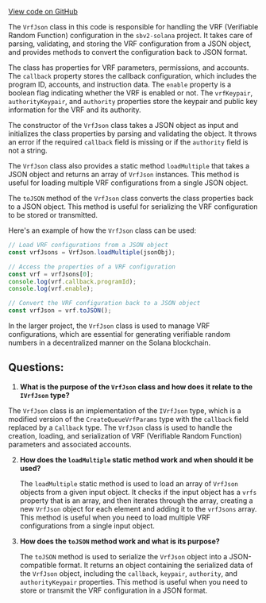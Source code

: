 [View code on GitHub](https://github.com/switchboard-xyz/sbv2-solana/blob/master/javascript/solana.js/src/json/vrf.ts)

The `VrfJson` class in this code is responsible for handling the VRF (Verifiable Random Function) configuration in the `sbv2-solana` project. It takes care of parsing, validating, and storing the VRF configuration from a JSON object, and provides methods to convert the configuration back to JSON format.

The class has properties for VRF parameters, permissions, and accounts. The `callback` property stores the callback configuration, which includes the program ID, accounts, and instruction data. The `enable` property is a boolean flag indicating whether the VRF is enabled or not. The `vrfKeypair`, `authorityKeypair`, and `authority` properties store the keypair and public key information for the VRF and its authority.

The constructor of the `VrfJson` class takes a JSON object as input and initializes the class properties by parsing and validating the object. It throws an error if the required `callback` field is missing or if the `authority` field is not a string.

The `VrfJson` class also provides a static method `loadMultiple` that takes a JSON object and returns an array of `VrfJson` instances. This method is useful for loading multiple VRF configurations from a single JSON object.

The `toJSON` method of the `VrfJson` class converts the class properties back to a JSON object. This method is useful for serializing the VRF configuration to be stored or transmitted.

Here's an example of how the `VrfJson` class can be used:

```javascript
// Load VRF configurations from a JSON object
const vrfJsons = VrfJson.loadMultiple(jsonObj);

// Access the properties of a VRF configuration
const vrf = vrfJsons[0];
console.log(vrf.callback.programId);
console.log(vrf.enable);

// Convert the VRF configuration back to a JSON object
const vrfJson = vrf.toJSON();
```

In the larger project, the `VrfJson` class is used to manage VRF configurations, which are essential for generating verifiable random numbers in a decentralized manner on the Solana blockchain.
## Questions: 
 1. **What is the purpose of the `VrfJson` class and how does it relate to the `IVrfJson` type?**

   The `VrfJson` class is an implementation of the `IVrfJson` type, which is a modified version of the `CreateQueueVrfParams` type with the `callback` field replaced by a `Callback` type. The `VrfJson` class is used to handle the creation, loading, and serialization of VRF (Verifiable Random Function) parameters and associated accounts.

2. **How does the `loadMultiple` static method work and when should it be used?**

   The `loadMultiple` static method is used to load an array of `VrfJson` objects from a given input object. It checks if the input object has a `vrfs` property that is an array, and then iterates through the array, creating a new `VrfJson` object for each element and adding it to the `vrfJsons` array. This method is useful when you need to load multiple VRF configurations from a single input object.

3. **How does the `toJSON` method work and what is its purpose?**

   The `toJSON` method is used to serialize the `VrfJson` object into a JSON-compatible format. It returns an object containing the serialized data of the `VrfJson` object, including the `callback`, `keypair`, `authority`, and `authorityKeypair` properties. This method is useful when you need to store or transmit the VRF configuration in a JSON format.